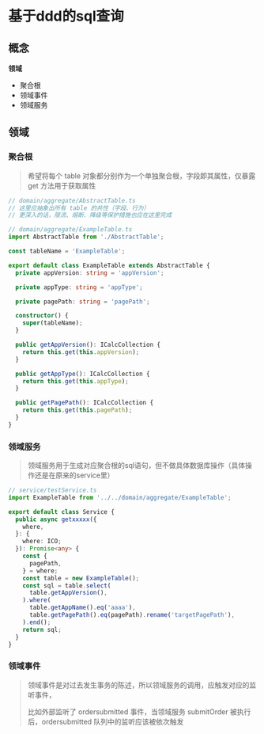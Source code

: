 # 基于ddd的sql查询

## 概念

**领域**

- 聚合根
- 领域事件
- 领域服务

## 领域

### 聚合根
> 希望将每个 table 对象都分别作为一个单独聚合根，字段即其属性，仅暴露 get 方法用于获取属性

```ts
// domain/aggregate/AbstractTable.ts
// 这里应抽象出所有 table 的共性（字段、行为）
// 更深入的话，限流、熔断、降级等保护措施也应在这里完成
```

```ts
// domain/aggregate/ExampleTable.ts
import AbstractTable from './AbstractTable';

const tableName = 'ExampleTable';

export default class ExampleTable extends AbstractTable {
  private appVersion: string = 'appVersion';

  private appType: string = 'appType';

  private pagePath: string = 'pagePath';

  constructor() {
    super(tableName);
  }

  public getAppVersion(): ICalcCollection {
    return this.get(this.appVersion);
  }

  public getAppType(): ICalcCollection {
    return this.get(this.appType);
  }

  public getPagePath(): ICalcCollection {
    return this.get(this.pagePath);
  }
}
```

### 领域服务
> 领域服务用于生成对应聚合根的sql语句，但不做具体数据库操作（具体操作还是在原来的service里）

```ts
// service/testService.ts
import ExampleTable from '../../domain/aggregate/ExampleTable';

export default class Service {
  public async getxxxxx({
    where,
  }: {
    where: ICO;
  }): Promise<any> {
    const {
      pagePath,
    } = where;
    const table = new ExampleTable();
    const sql = table.select(
      table.getAppVersion(),
    ).where(
      table.getAppName().eq('aaaa'),
      table.getPagePath().eq(pagePath).rename('targetPagePath'),
    ).end();
    return sql;
  }
}
```

### 领域事件
> 领域事件是对过去发生事务的陈述，所以领域服务的调用，应触发对应的监听事件，
>
> 比如外部监听了 ordersubmitted 事件，当领域服务 submitOrder 被执行后，ordersubmitted 队列中的监听应该被依次触发

